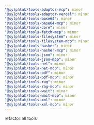 ```yaml
---
"@sylphlab/tools-adaptor-mcp": minor
"@sylphlab/tools-adaptor-vercel": minor
"@sylphlab/tools-base64": minor
"@sylphlab/tools-base64-mcp": minor
"@sylphlab/tools-core": minor
"@sylphlab/tools-fetch-mcp": minor
"@sylphlab/tools-filesystem": minor
"@sylphlab/tools-filesystem-mcp": minor
"@sylphlab/tools-hasher": minor
"@sylphlab/tools-hasher-mcp": minor
"@sylphlab/tools-json": minor
"@sylphlab/tools-json-mcp": minor
"@sylphlab/tools-net": minor
"@sylphlab/tools-net-mcp": minor
"@sylphlab/tools-pdf": minor
"@sylphlab/tools-pdf-mcp": minor
"@sylphlab/tools-rag": minor
"@sylphlab/tools-rag-mcp": minor
"@sylphlab/tools-wait": minor
"@sylphlab/tools-wait-mcp": minor
"@sylphlab/tools-xml": minor
"@sylphlab/tools-xml-mcp": minor
---
```


refactor all tools
